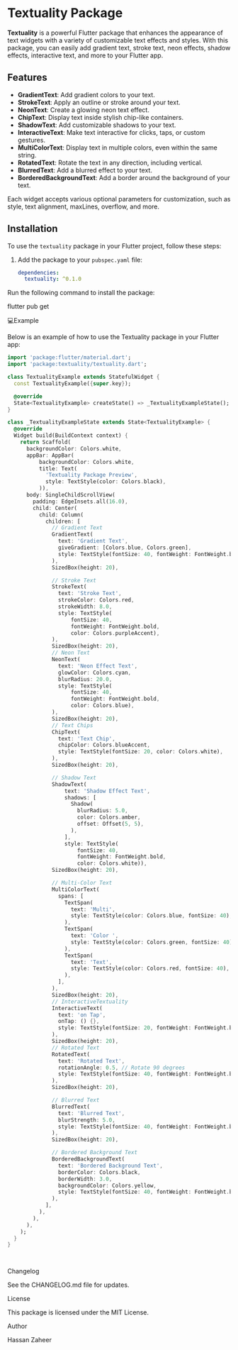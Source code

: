 # Textuality Package

**Textuality** is a powerful Flutter package that enhances the appearance of text widgets with a variety of customizable text effects and styles. With this package, you can easily add gradient text, stroke text, neon effects, shadow effects, interactive text, and more to your Flutter app.

## Features

- **GradientText**: Add gradient colors to your text.
- **StrokeText**: Apply an outline or stroke around your text.
- **NeonText**: Create a glowing neon text effect.
- **ChipText**: Display text inside stylish chip-like containers.
- **ShadowText**: Add customizable shadows to your text.
- **InteractiveText**: Make text interactive for clicks, taps, or custom gestures.
- **MultiColorText**: Display text in multiple colors, even within the same string.
- **RotatedText**: Rotate the text in any direction, including vertical.
- **BlurredText**: Add a blurred effect to your text.
- **BorderedBackgroundText**: Add a border around the background of your text.

Each widget accepts various optional parameters for customization, such as style, text alignment, maxLines, overflow, and more.

## Installation

To use the `textuality` package in your Flutter project, follow these steps:

1. Add the package to your `pubspec.yaml` file:

   ```yaml
   dependencies:
     textuality: ^0.1.0
   
Run the following command to install the package:

flutter pub get

💻Example 

Below is an example of how to use the Textuality package in your Flutter app:
```dart
import 'package:flutter/material.dart';
import 'package:textuality/textuality.dart';

class TextualityExample extends StatefulWidget {
  const TextualityExample({super.key});

  @override
  State<TextualityExample> createState() => _TextualityExampleState();
}

class _TextualityExampleState extends State<TextualityExample> {
  @override
  Widget build(BuildContext context) {
    return Scaffold(
      backgroundColor: Colors.white,
      appBar: AppBar(
          backgroundColor: Colors.white,
          title: Text(
            'Textuality Package Preview',
            style: TextStyle(color: Colors.black),
          )),
      body: SingleChildScrollView(
        padding: EdgeInsets.all(16.0),
        child: Center(
          child: Column(
            children: [
              // Gradient Text
              GradientText(
                text: 'Gradient Text',
                giveGradient: [Colors.blue, Colors.green],
                style: TextStyle(fontSize: 40, fontWeight: FontWeight.bold),
              ),
              SizedBox(height: 20),

              // Stroke Text
              StrokeText(
                text: 'Stroke Text',
                strokeColor: Colors.red,
                strokeWidth: 8.0,
                style: TextStyle(
                    fontSize: 40,
                    fontWeight: FontWeight.bold,
                    color: Colors.purpleAccent),
              ),
              SizedBox(height: 20),
              // Neon Text
              NeonText(
                text: 'Neon Effect Text',
                glowColor: Colors.cyan,
                blurRadius: 20.0,
                style: TextStyle(
                    fontSize: 40,
                    fontWeight: FontWeight.bold,
                    color: Colors.blue),
              ),
              SizedBox(height: 20),
              // Text Chips
              ChipText(
                text: 'Text Chip',
                chipColor: Colors.blueAccent,
                style: TextStyle(fontSize: 20, color: Colors.white),
              ),
              SizedBox(height: 20),

              // Shadow Text
              ShadowText(
                  text: 'Shadow Effect Text',
                  shadows: [
                    Shadow(
                      blurRadius: 5.0,
                      color: Colors.amber,
                      offset: Offset(5, 5),
                    ),
                  ],
                  style: TextStyle(
                      fontSize: 40,
                      fontWeight: FontWeight.bold,
                      color: Colors.white)),
              SizedBox(height: 20),

              // Multi-Color Text
              MultiColorText(
                spans: [
                  TextSpan(
                    text: 'Multi',
                    style: TextStyle(color: Colors.blue, fontSize: 40),
                  ),
                  TextSpan(
                    text: 'Color ',
                    style: TextStyle(color: Colors.green, fontSize: 40),
                  ),
                  TextSpan(
                    text: 'Text',
                    style: TextStyle(color: Colors.red, fontSize: 40),
                  ),
                ],
              ),
              SizedBox(height: 20),
              // InteractiveTextuality
              InteractiveText(
                text: 'on Tap',
                onTap: () {},
                style: TextStyle(fontSize: 20, fontWeight: FontWeight.bold),
              ),
              SizedBox(height: 20),
              // Rotated Text
              RotatedText(
                text: 'Rotated Text',
                rotationAngle: 0.5, // Rotate 90 degrees
                style: TextStyle(fontSize: 40, fontWeight: FontWeight.bold),
              ),
              SizedBox(height: 20),

              // Blurred Text
              BlurredText(
                text: 'Blurred Text',
                blurStrength: 5.0,
                style: TextStyle(fontSize: 40, fontWeight: FontWeight.bold),
              ),
              SizedBox(height: 20),

              // Bordered Background Text
              BorderedBackgroundText(
                text: 'Bordered Background Text',
                borderColor: Colors.black,
                borderWidth: 3.0,
                backgroundColor: Colors.yellow,
                style: TextStyle(fontSize: 40, fontWeight: FontWeight.bold),
              ),
            ],
          ),
        ),
      ),
    );
  }
}

    
 ```
Changelog

See the CHANGELOG.md file for updates.

License

This package is licensed under the MIT License.

Author

Hassan Zaheer